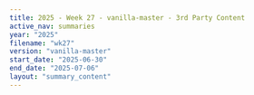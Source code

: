 ```yaml
---
title: 2025 - Week 27 - vanilla-master - 3rd Party Content
active_nav: summaries
year: "2025"
filename: "wk27"
version: "vanilla-master"
start_date: "2025-06-30"
end_date: "2025-07-06"
layout: "summary_content"
---
```

